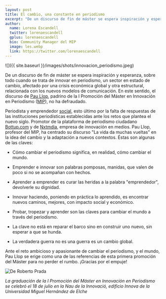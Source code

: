 ```yaml
---
layout: post
title: El cambio, una constante en periodismo
excerpt: "De un discurso de fin de máster se espera inspiración y esperanza, sobre todo cuando se trata de innovar en periodismo, un sector en estado de cambio, afectado por una crisis económica global y otra estructural, relacionada con los nuevos modelos de comunicación. En este sentido, el discurso de Pau Llop, padrino de la I Promoción del Máster en Innovación en Periodismo (MIP, no nos ha defraudado."
author:
  name: Lorena Escandell
  twitter: lorenaescandell
  gplus: lorenaescandell 
  bio: Community Manager del MIP
  image: les.webp
  link: https://twitter.com/lorenaescandell
---
```

![]({{ site.baseurl }}/images/shots/innovacion_periodismo.jpeg)

De un discurso de fin de máster se espera inspiración y esperanza, sobre todo cuando se trata de innovar en periodismo, un sector en estado de cambio, afectado por una crisis económica global y otra estructural, relacionada con los nuevos modelos de comunicación. En este sentido, el discurso de [Pau Llop](http://www.paullop.es/pau-llop-periodista-emprendedor-social/), padrino de la I Promoción del Máster en Innovación en Periodismo ([MIP](http://mip.umh.es)), no ha defraudado.

Periodista y emprendedor [social](https://www.youtube.com/watch?v=cS0oohCFWVg), esto último por la falta de respuestas de las instituciones periodísticas establecidas ante los retos que plantea el nuevo siglo. Promotor de la plataforma de periodismo ciudadano [Bottup.com](http://bottup.com/) y de [Nxtmdia](http://nxtmdia.com/), empresa de innovación en medios. Pau Llop, profesor del MIP, ha centrado su discurso "La vida da muchas vueltas" en la idea del cambio y la adaptación a nuevos contextos. Éstas son algunas de las claves:

* Cómo cambiar el periodismo significa, en realidad, cómo cambiar el mundo.

* Emprender e innovar son palabras pomposas, manidas, que valen de poco si no se acompañan con hechos.

* Aprender a emprender es curar las heridas a la palabra "emprendedor", devolverle su dignidad.

* Innovar haciendo, poniendo en práctica lo aprendido, es encontrar nuevos caminos, mejores, con impacto social y económico.

* Probar, tropezar y aprender son las claves para cambiar el mundo a través del periodismo.

* La clave no está en reparar el barco sino en construir uno nuevo, sin esperar a que se hunda.

* La verdadera guerra no es una guerra es un cambio global.

Ante el reto ambicioso y apasionante de cambiar el periodismo, y el mundo, Pau Llop se erige como una de las referencias de esta primera promoción del Máster para no perder el rumbo.
¡Gracias por el empuje!

![](https://pbs.twimg.com/media/Bs68Ko9CAAA7HVw.jpg "De Roberto Prada")

_La graduación de la I Promoción del Máster en Innovación en Periodismo se celebró el 18 de julio en la Nau de la Innovació, edificio Innova de la Universidad Miguel Hernández de Elche_